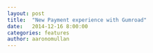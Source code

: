 ```yaml
---
layout: post
title:  "New Payment experience with Gumroad"
date:   2014-12-16 8:00:00
categories: features
author: aaronomullan
---
```



